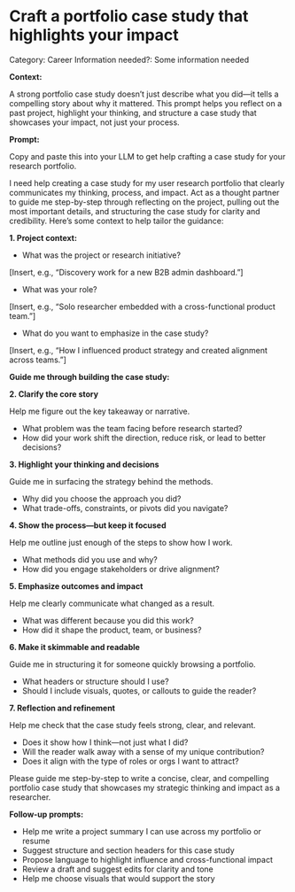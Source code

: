 # Craft a portfolio case study that highlights your impact

Category: Career
Information needed?: Some information needed

**Context:**

A strong portfolio case study doesn’t just describe what you did—it tells a compelling story about why it mattered. This prompt helps you reflect on a past project, highlight your thinking, and structure a case study that showcases your impact, not just your process.

**Prompt:**

Copy and paste this into your LLM to get help crafting a case study for your research portfolio.

I need help creating a case study for my user research portfolio that clearly communicates my thinking, process, and impact. Act as a thought partner to guide me step-by-step through reflecting on the project, pulling out the most important details, and structuring the case study for clarity and credibility. Here’s some context to help tailor the guidance:

**1. Project context:**

- What was the project or research initiative?

[Insert, e.g., “Discovery work for a new B2B admin dashboard.”]

- What was your role?

[Insert, e.g., “Solo researcher embedded with a cross-functional product team.”]

- What do you want to emphasize in the case study?

[Insert, e.g., “How I influenced product strategy and created alignment across teams.”]

**Guide me through building the case study:**

**2. Clarify the core story**

Help me figure out the key takeaway or narrative.

- What problem was the team facing before research started?
- How did your work shift the direction, reduce risk, or lead to better decisions?

**3. Highlight your thinking and decisions**

Guide me in surfacing the strategy behind the methods.

- Why did you choose the approach you did?
- What trade-offs, constraints, or pivots did you navigate?

**4. Show the process—but keep it focused**

Help me outline just enough of the steps to show how I work.

- What methods did you use and why?
- How did you engage stakeholders or drive alignment?

**5. Emphasize outcomes and impact**

Help me clearly communicate what changed as a result.

- What was different because you did this work?
- How did it shape the product, team, or business?

**6. Make it skimmable and readable**

Guide me in structuring it for someone quickly browsing a portfolio.

- What headers or structure should I use?
- Should I include visuals, quotes, or callouts to guide the reader?

**7. Reflection and refinement**

Help me check that the case study feels strong, clear, and relevant.

- Does it show how I think—not just what I did?
- Will the reader walk away with a sense of my unique contribution?
- Does it align with the type of roles or orgs I want to attract?

Please guide me step-by-step to write a concise, clear, and compelling portfolio case study that showcases my strategic thinking and impact as a researcher.

**Follow-up prompts:**

- Help me write a project summary I can use across my portfolio or resume
- Suggest structure and section headers for this case study
- Propose language to highlight influence and cross-functional impact
- Review a draft and suggest edits for clarity and tone
- Help me choose visuals that would support the story